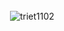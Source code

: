 ### 

<p>&nbsp;<img align="center" src="https://github-readme-stats.vercel.app/api?username=samet-akcay&show_icons=true&locale=en" alt="triet1102" /></p>

<!--
**samet-akcay/samet-akcay** is a ✨ _special_ ✨ repository because its `README.md` (this file) appears on your GitHub profile.

Here are some ideas to get you started:

- 🔭 I’m currently working on ...
- 🌱 I’m currently learning ...
- 👯 I’m looking to collaborate on ...
- 🤔 I’m looking for help with ...
- 💬 Ask me about ...
- 📫 How to reach me: ...
- 😄 Pronouns: ...
- ⚡ Fun fact: ...
-->
